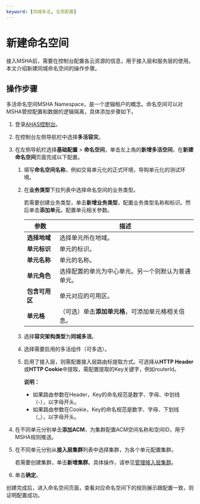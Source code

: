 ```yaml
---
keyword: [同城多活, 全局配置]
---
```


# 新建命名空间

接入MSHA前，需要在控制台配置各云资源的信息，用于接入层和服务层的使用。本文介绍新建同城命名空间的操作步骤。

## 操作步骤

多活命名空间MSHA Namespace，是一个逻辑租户的概念。命名空间可以对MSHA管控配置和数据的逻辑隔离，具体添加步骤如下。

1.  登录[AHAS控制台](https://ahas.console.aliyun.com)。

2.  在控制台左侧导航栏中选择**多活容灾**。

3.  在左侧导航栏选择**基础配置** \> **命名空间**，单击左上角的**新增多活空间**，在**新建命名空间**页面完成以下配置。

    1.  填写**命名空间名称**，例如交易单元化的正式环境，导购单元化的测试环境。

    2.  在**业务类型**下拉列表中选择命名空间的业务类型。

        若需要创建业务类型，单击**新增业务类型**，配置业务类型名称和标识。然后单击**添加单元**，配置单元相关参数。

        |参数|描述|
        |--|--|
        |**选择地域**|选择单元所在地域。|
        |**单元标识**|单元的标识。|
        |**单元名称**|单元的名称。|
        |**单元角色**|选择配置的单元为中心单元。另一个则默认为普通单元。|
        |**包含可用区**|单元对应的可用区。|
        |**单元格**|（可选）单击**添加单元格**，可添加单元格相关信息。|

    3.  选择**容灾架构类型**为**同城多活**。

    4.  选择需要启用的多活组件（可多选）。

    5.  启用了接入层，则需配置接入层路由标提取方式。可选择从**HTTP Header**或**HTTP Cookie**中提取，需配置提取的Key关键字，例如routerId。

        **说明：**

        -   如果路由参数在Header，Key的命名规范是数字、字母、中划线（-），以字母开头。
        -   如果路由参数在Cookie，Key的命名规范是数字、字母、下划线（\_），以字母开头。
4.  在不同单元分别单击**添加ACM**，为集群配置ACM空间名称和空间ID，用于MSHA规则推送。

5.  在不同单元分别从**接入层集群**列表中选择集群，为各个单元配置集群。

    若需要创建集群，单击**新增集群**。具体操作，请参见[管理接入层集群](/cn.zh-CN/多活容灾/用户指南/管理后台/管理接入层集群.md)。

6.  单击**确定**。


创建完成后，进入命名空间页面，查看对应命名空间下的规则展示跟配置一致，则证明配置成功。

